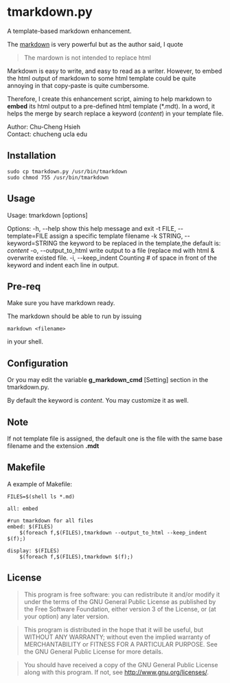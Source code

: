 # tmarkdown.py

A template-based markdown enhancement.

The [markdown](http://daringfireball.net/projects/markdown/) is very powerful
but as the author said, I quote

>  The mardown is not intended to replace html


Markdown is easy to write, and easy to read as a writer.
However, to embed the html output of markdown to some html template could
be quite annoying in that copy-paste is quite cumbersome.  

Therefore, I create this enhancement script, aiming to help
markdown to **embed** its html output to a pre-defined html template (*.mdt).
In a word, it helps the merge by search replace a keyword ($content$) in your 
template file.

Author: Chu-Cheng Hsieh  
Contact: chucheng <at> ucla <dot> edu


## Installation

	sudo cp tmarkdown.py /usr/bin/tmarkdown
	sudo chmod 755 /usr/bin/tmarkdown
	
## Usage
Usage: tmarkdown [options] <markdown file>

Options:
  -h, --help            show this help message and exit
  -t FILE, --template=FILE
                        assign a specific template filename
  -k STRING, --keyword=STRING
                        the keyword to be replaced in the template,the default
                        is: $content$
  -o, --output_to_html  write output to a file (replace md with html &
                        overwrite existed file.
  -i, --keep_indent     Counting # of space in front of the keyword and indent
                        each line in output.


## Pre-req
Make sure you have markdown ready.

The markdown should be able to run by issuing

	markdown <filename>
	
in your shell.


## Configuration
Or you may edit the variable **g_markdown_cmd** [Setting] section in the tmarkdown.py.

By default the keyword is $content$. You may customize it as well.


## Note

If not template file is assigned, the default one is the file with the same base filename and
the extension **.mdt**

## Makefile

A example of Makefile:

	FILES=$(shell ls *.md)
	
	all: embed
			
	#run tmarkdown for all files
	embed: $(FILES)
		$(foreach f,$(FILES),tmarkdown --output_to_html --keep_indent $(f);)
	
	display: $(FILES)
		$(foreach f,$(FILES),tmarkdown $(f);)



## License

> This program is free software: you can redistribute it and/or modify
    it under the terms of the GNU General Public License as published by
    the Free Software Foundation, either version 3 of the License, or
    (at your option) any later version.

>This program is distributed in the hope that it will be useful,
    but WITHOUT ANY WARRANTY; without even the implied warranty of
    MERCHANTABILITY or FITNESS FOR A PARTICULAR PURPOSE.  See the
    GNU General Public License for more details.

>You should have received a copy of the GNU General Public License
    along with this program.  If not, see <http://www.gnu.org/licenses/>.
